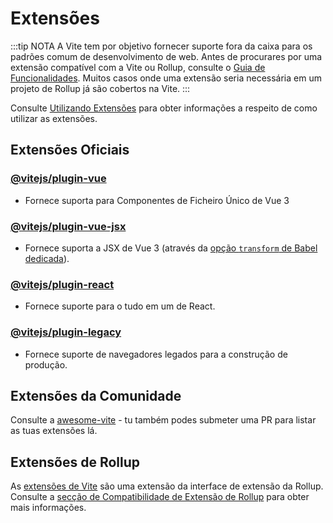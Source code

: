 # Extensões

:::tip NOTA
A Vite tem por objetivo fornecer suporte fora da caixa para os padrões comum de desenvolvimento de web. Antes de procurares por uma extensão compatível com a Vite ou Rollup, consulte o [Guia de Funcionalidades](../guide/features.md). Muitos casos onde uma extensão seria necessária em um projeto de Rollup já são cobertos na Vite.
:::

Consulte [Utilizando Extensões](../guide/using-plugins) para obter informações a respeito de como utilizar as extensões.

## Extensões Oficiais

### [@vitejs/plugin-vue](https://github.com/vitejs/vite/tree/main/packages/plugin-vue)

- Fornece suporta para Componentes de Ficheiro Único de Vue 3

### [@vitejs/plugin-vue-jsx](https://github.com/vitejs/vite/tree/main/packages/plugin-vue-jsx)

- Fornece suporta a JSX de Vue 3 (através da [opção `transform` de Babel dedicada](https://github.com/vuejs/jsx-next)).

### [@vitejs/plugin-react](https://github.com/vitejs/vite/tree/main/packages/plugin-react)

- Fornece suporte para o tudo em um de React.

### [@vitejs/plugin-legacy](https://github.com/vitejs/vite/tree/main/packages/plugin-legacy)

- Fornece suporte de navegadores legados para a construção de produção.

## Extensões da Comunidade

Consulte a [awesome-vite](https://github.com/vitejs/awesome-vite#plugins) - tu também podes submeter uma PR para listar as tuas extensões lá.

## Extensões de Rollup

As [extensões de Vite](../guide/api-plugin) são uma extensão da interface de extensão da Rollup. Consulte a [secção de Compatibilidade de Extensão de Rollup](../guide/api-plugin#compatibilidade-de-extensão-de-rollup) para obter mais informações.
